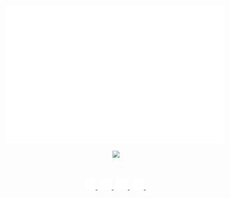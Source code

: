 <p align="left">
    <a href="https://github.com/ibrahimcaj/">
        <img src="./snippet.svg" width="500px" />
    </a>
</p>
<p align="center">
    <a href="https://github.com/vanishedvan/">
        <img src="https://github-readme-streak-stats.herokuapp.com?user=ibrahimcaj&hide_border=true&background=0D1117&currStreakLabel=FFFFFF&sideLabels=FFFFFF&currStreakNum=FFFFFF&dates=FFFFFF&sideNums=FFFFFF&fire=FFFFFF&ring=FFFFFF&stroke=FFFFFFFF)](https://git.io/streak-stats" />
    </a>
</p>

&nbsp;

<p align="center">
    <a href="https://code.visualstudio.com/">
        <img src="./assets/icons/visualstudiocode.svg/" width="25px" />
    </a>
    &nbsp;
    <a href="https://www.nodejs.org/">
        <img src="./assets/icons/nodejs.svg/" width="25px" />
    </a>
    &nbsp;
    <a href="https://www.reactjs.org/">
        <img src="./assets/icons/react.svg/" width="25px" />
    </a>
    &nbsp;
    <a href="https://www.flutter.dev/">
        <img src="./assets/icons/flutter.svg/" width="25px" />
    </a>
    &nbsp;
</p>

&nbsp;
